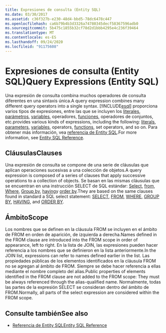 ```yaml
---
title: Expresiones de consulta (Entity SQL)
ms.date: 03/30/2017
ms.assetid: c36f327b-e230-48d4-bbd5-78dc6478c447
ms.openlocfilehash: ca6b79b4b3d3326a74780345decf58367596adb0
ms.sourcegitcommit: 5b475c1855b32cf78d2d1bbb4295e4c236f39464
ms.translationtype: MT
ms.contentlocale: es-ES
ms.lasthandoff: 09/24/2020
ms.locfileid: "91175608"
---
```

# <a name="query-expressions-entity-sql"></a><span data-ttu-id="5f481-102">Expresiones de consulta (Entity SQL)</span><span class="sxs-lookup"><span data-stu-id="5f481-102">Query Expressions (Entity SQL)</span></span>

<span data-ttu-id="5f481-103">Una expresión de consulta combina muchos operadores de consulta diferentes en una sintaxis única.</span><span class="sxs-lookup"><span data-stu-id="5f481-103">A query expression combines many different query operators into a single syntax.</span></span> [!INCLUDE[esql](../../../../../../includes/esql-md.md)] <span data-ttu-id="5f481-104">proporciona varios tipos de expresiones, entre las que se incluyen los [literales](literals-entity-sql.md), [parámetros](parameters-entity-sql.md), [variables](variables-entity-sql.md), operadores, [funciones](functions-entity-sql.md), operadores de conjuntos, etc.</span><span class="sxs-lookup"><span data-stu-id="5f481-104">provides various kinds of expressions, including the following: [literals](literals-entity-sql.md), [parameters](parameters-entity-sql.md), [variables](variables-entity-sql.md), operators, [functions](functions-entity-sql.md), set operators, and so on.</span></span> <span data-ttu-id="5f481-105">Para obtener más información, vea [referencia de Entity SQL](entity-sql-reference.md).</span><span class="sxs-lookup"><span data-stu-id="5f481-105">For more information, see [Entity SQL Reference](entity-sql-reference.md).</span></span>  
  
## <a name="clauses"></a><span data-ttu-id="5f481-106">Cláusulas</span><span class="sxs-lookup"><span data-stu-id="5f481-106">Clauses</span></span>  

 <span data-ttu-id="5f481-107">Una expresión de consulta se compone de una serie de cláusulas que aplican operaciones sucesivas a una colección de objetos.</span><span class="sxs-lookup"><span data-stu-id="5f481-107">A query expression is composed of a series of clauses that apply successive operations to a collection of objects.</span></span> <span data-ttu-id="5f481-108">Se basan en las mismas cláusulas que se encuentran en una instrucción SELECT de SQL estándar: [Select](select-entity-sql.md), [from](from-entity-sql.md), [Where](where-entity-sql.md), [Group by](group-by-entity-sql.md), [having](having-entity-sql.md)y [order by](order-by-entity-sql.md).</span><span class="sxs-lookup"><span data-stu-id="5f481-108">They are based on the same clauses found in standard a SQL select statement: [SELECT](select-entity-sql.md), [FROM](from-entity-sql.md), [WHERE](where-entity-sql.md), [GROUP BY](group-by-entity-sql.md), [HAVING](having-entity-sql.md), and [ORDER BY](order-by-entity-sql.md).</span></span>  
  
## <a name="scope"></a><span data-ttu-id="5f481-109">Ámbito</span><span class="sxs-lookup"><span data-stu-id="5f481-109">Scope</span></span>  

 <span data-ttu-id="5f481-110">Los nombres que se definen en la cláusula FROM se incluyen en el ámbito de FROM en orden de aparición, de izquierda a derecha.</span><span class="sxs-lookup"><span data-stu-id="5f481-110">Names defined in the FROM clause are introduced into the FROM scope in order of appearance, left to right.</span></span> <span data-ttu-id="5f481-111">En la lista de JOIN, las expresiones pueden hacer referencia a los nombres que se definieron en la lista anteriormente.</span><span class="sxs-lookup"><span data-stu-id="5f481-111">In the JOIN list, expressions can refer to names defined earlier in the list.</span></span> <span data-ttu-id="5f481-112">Las propiedades públicas de los elementos identificados en la cláusula FROM no se agregan al ámbito de FROM. Siempre se debe hacer referencia a ellas mediante el nombre completo del alias.</span><span class="sxs-lookup"><span data-stu-id="5f481-112">Public properties of elements identified in the FROM clause are not added to the FROM scope: They must be always referenced through the alias-qualified name.</span></span> <span data-ttu-id="5f481-113">Normalmente, todas las partes de la expresión SELECT se consideran dentro del ámbito de FROM.</span><span class="sxs-lookup"><span data-stu-id="5f481-113">Normally, all parts of the select expression are considered within the FROM scope.</span></span>  
  
## <a name="see-also"></a><span data-ttu-id="5f481-114">Consulte también</span><span class="sxs-lookup"><span data-stu-id="5f481-114">See also</span></span>

- [<span data-ttu-id="5f481-115">Referencia de Entity SQL</span><span class="sxs-lookup"><span data-stu-id="5f481-115">Entity SQL Reference</span></span>](entity-sql-reference.md)
